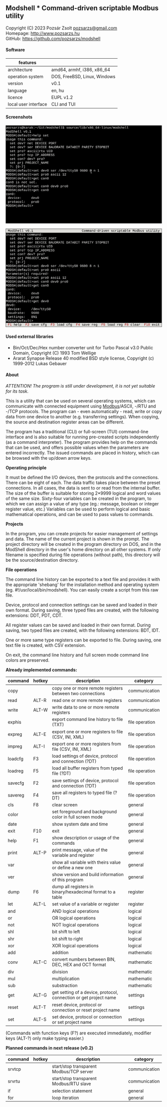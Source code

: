 ## Modshell * Command-driven scriptable Modbus utility
Copyright (C) 2023 Pozsár Zsolt <pozsarzs@gmail.com>  
Homepage: <http://www.pozsarzs.hu>  
GitHub: <https://github.com/pozsarzs/modshell>

#### Software
|features             |                            |
|---------------------|----------------------------|
|architecture         |amd64, armhf, i386, x86_64  |
|operation system     |DOS, FreeBSD, Linux, Windows|
|version              |v0.1                        |
|language             |en, hu                      |
|licence              |EUPL v1.2                   |
|local user interface |CLI and TUI                 |

#### Screenshots
![CLI](document/picture/modshell.png)

![TUI](document/picture/modshell-f.png)

#### Used external libraries
 - Bin/Oct/Dec/Hex number converter unit for Turbo Pascal v3.0
   Public Domain, Copyright (C) 1993 Tom Wellige
 - Ararat Synapse Release 40
   modified BSD style license, Copyright (c) 1999-2012 Lukas Gebauer

#### About

*ATTENTION! The program is still under development,
it is not yet suitable for its task.*

This is a utility that can be used on several operating systems,
which can communicate with connected equipment using
[Modbus](https://modbus.org/)/ASCII, -/RTU and -/TCP protocols.
The program can - even automatically - read, write or copy data from
one device to another (e.g. transferring settings). When copying, the
source and destination register areas can be different.

The program has a traditional (CLI) or full-screen (TUI) command-line interface
and is also suitable for running pre-created scripts independently (as a command
interpreter). The program provides help on the commands that can be used, and
offers possible values when the parameters are entered incorrectly. The issued
commands are placed in history, which can be browsed with the up/down arrow keys.

**Operating principle**

It must be defined the I/O devices, then the protocols and the connections.
There can be eight of each. The data traffic takes place between the preset
connections. In all cases, the data is sent to or read from the internal buffer.
The size of the buffer is suitable for storing 2*9999 logical and word values of
the same size. Sixty-four variables can be created in the program, to which we
can assign a value of any type (eg.: message, boolean or integer register
value, etc.) Variables can be used to perform logical and basic mathematical
operations, and can be used to pass values to commands.

**Projects**

In the program, you can create projects for easier management of settings and
data. The name of the current project is shown in the prompt. The project
directory will be created in the program directory on DOS, and in the ModShell
directory in the user's home directory on all other systems. If only filename
is specified during file operations (without path), this directory will be the
source/destination directory.

**File operations**

The command line history can be exported to a text file and provides it with the
appropriate 'shebang' for the installation method and operating system (eg.
#!/usr/local/bin/modshell). You can easily create a script from this raw file.

Device, protocol and connection settings can be saved and loaded in their own
format. During saving, three typed files are created, with the following
extensions: DDT, PDT, CDT.

All register values can be saved and loaded in their own format. During saving,
two typed files are created, with the following extensions: BDT, IDT.

One or more same type registers can be exported to file.
During saving, one text file is created, with CSV extension.

On exit, the command line history and full screen mode command line colors are
preserved.

**Already implemented commands:**  

|command|hotkey|description                                                      |category      |
|-------|------|-----------------------------------------------------------------|--------------|
|copy   |      |copy one or more remote registers between two connections        |communication |
|read   |ALT-R |read one or more remote registers                                |communication |
|write  |ALT-W |write data to one or more remote registers                       |communication |
|exphis |      |export command line history to file (TXT)                        |file operation|
|expreg |ALT-E |export one or more registers to file (CSV, INI, XML)             |file operation|
|impreg |ALT-I |export one or more registers from file (CSV, INI, XML)           |file operation|
|loadcfg|F3    |load settings of device, protocol and connection (?DT)           |file operation|
|loadreg|F5    |load all buffer registers from typed file (?DT)                  |file operation|
|savecfg|F2    |save settings of device, protocol and connection (?DT)           |file operation|
|savereg|F4    |save all registers to typed file (?DT)                           |file operation|
|cls    |F8    |clear screen                                                     |general       |
|color  |      |set foreground and background color in full screen mode          |general       |
|date   |      |show system date and time                                        |general       |
|exit   |F10   |exit                                                             |general       |
|help   |F1    |show description or usage of the commands                        |general       |
|print  |ALT-P |print message, value of the variable and register                |general       |
|var    |      |show all variable with theirs value or define a new one          |general       |
|ver    |      |show version and build information of this program               |general       |
|dump   |F6    |dump all registers in binary/hexadecimal format to a table       |register      |
|let    |ALT-L |set value of a variable or register                              |register      |
|and    |      |AND logical operations                                           |logical       |
|or     |      |OR logical operations                                            |logical       |
|not    |      |NOT logical operations                                           |logical       |
|shl    |      |bit shift to left                                                |logical       |
|shr    |      |bit shift to right                                               |logical       |
|xor    |      |XOR logical operations                                           |logical       |
|add    |      |addition                                                         |mathematic    |
|conv   |ALT-C |convert numbers between BIN, DEC, HEX and OCT format             |mathematic    |
|div    |      |division                                                         |mathematic    |
|mul    |      |multiplication                                                   |mathematic    |
|sub    |      |substraction                                                     |mathematic    |
|get    |ALT-G |get setting of a device, protocol, connection or get project name|settings      |
|reset  |ALT-T |reset device, protocol or connection or reset project name       |settings      |
|set    |ALT-S |set device, protocol or connection or set project name           |settings      |

(Commands with function keys (F?) are executed immediately,
 modifier keys (ALT-?) only make typing easier.)  

**Planned commands in next release (v0.2)**  

|command|hotkey|description                                                   |category      |
|-------|------|--------------------------------------------------------------|--------------|
|srvtcp |      |start/stop transparent Modbus/TCP server                      |communication |
|srvrtu |      |start/stop transparent Modbus/RTU slave                       |communication |
|if     |      |selection statement                                           |general       |
|for    |      |loop iteration                                                |general       |
